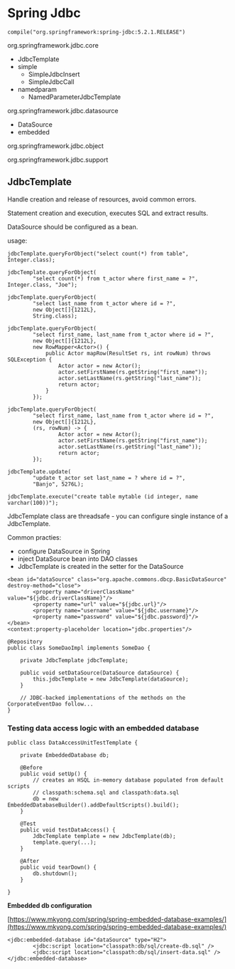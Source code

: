 # Spring Jdbc

```
compile("org.springframework:spring-jdbc:5.2.1.RELEASE")
```

org.springframework.jdbc.core

* JdbcTemplate
* simple
  * SimpleJdbcInsert
  * SimpleJdbcCall
* namedparam
  * NamedParameterJdbcTemplate

org.springframework.jdbc.datasource

* DataSource
* embedded

org.springframework.jdbc.object

org.springframework.jdbc.support

## JdbcTemplate

Handle creation and release of resources, avoid common errors.

Statement creation and execution, executes SQL and extract results.

DataSource should be configured as a bean.

usage:

```
jdbcTemplate.queryForObject("select count(*) from table", Integer.class);

jdbcTemplate.queryForObject(
        "select count(*) from t_actor where first_name = ?", Integer.class, "Joe");

jdbcTemplate.queryForObject(
        "select last_name from t_actor where id = ?",
        new Object[]{1212L}, 
        String.class);

jdbcTemplate.queryForObject(
        "select first_name, last_name from t_actor where id = ?",
        new Object[]{1212L},
        new RowMapper<Actor>() {
            public Actor mapRow(ResultSet rs, int rowNum) throws SQLException {
                Actor actor = new Actor();
                actor.setFirstName(rs.getString("first_name"));
                actor.setLastName(rs.getString("last_name"));
                return actor;
            }
        });

jdbcTemplate.queryForObject(
        "select first_name, last_name from t_actor where id = ?",
        new Object[]{1212L},
        (rs, rowNum) -> {
                Actor actor = new Actor();
                actor.setFirstName(rs.getString("first_name"));
                actor.setLastName(rs.getString("last_name"));
                return actor;
        });

jdbcTemplate.update(
        "update t_actor set last_name = ? where id = ?",
        "Banjo", 5276L);

jdbcTemplate.execute("create table mytable (id integer, name varchar(100))");
```

JdbcTemplate class are threadsafe - you can configure single instance of a JdbcTemplate.

Common practies:

* configure DataSource in Spring
* inject DataSource bean into DAO classes
* JdbcTemplate is created in the setter for the DataSource

```
<bean id="dataSource" class="org.apache.commons.dbcp.BasicDataSource" destroy-method="close">
        <property name="driverClassName" value="${jdbc.driverClassName}"/>
        <property name="url" value="${jdbc.url}"/>
        <property name="username" value="${jdbc.username}"/>
        <property name="password" value="${jdbc.password}"/>
</bean>
<context:property-placeholder location="jdbc.properties"/>

@Repository
public class SomeDaoImpl implements SomeDao {

    private JdbcTemplate jdbcTemplate;

    public void setDataSource(DataSource dataSource) {
        this.jdbcTemplate = new JdbcTemplate(dataSource);
    }

    // JDBC-backed implementations of the methods on the CorporateEventDao follow...
}
```

### **Testing data access logic with an embedded database**

```
public class DataAccessUnitTestTemplate {

    private EmbeddedDatabase db;

    @Before
    public void setUp() {
        // creates an HSQL in-memory database populated from default scripts
        // classpath:schema.sql and classpath:data.sql
        db = new EmbeddedDatabaseBuilder().addDefaultScripts().build();
    }

    @Test
    public void testDataAccess() {
        JdbcTemplate template = new JdbcTemplate(db);
        template.query(...);
    }

    @After
    public void tearDown() {
        db.shutdown();
    }

}
```

**Embedded db configuration**

[https://www.mkyong.com/spring/spring-embedded-database-examples/](https://www.mkyong.com/spring/spring-embedded-database-examples/)

```
<jdbc:embedded-database id="dataSource" type="H2">
		<jdbc:script location="classpath:db/sql/create-db.sql" />
		<jdbc:script location="classpath:db/sql/insert-data.sql" />
</jdbc:embedded-database>
```
